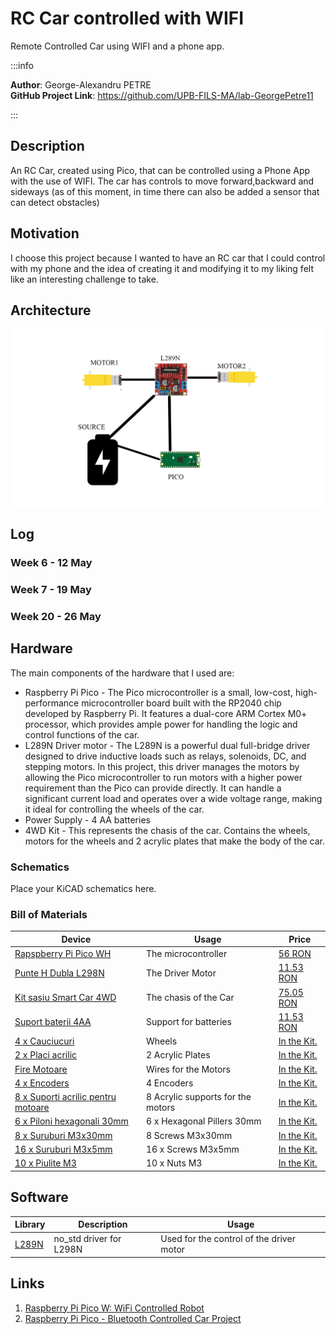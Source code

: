 # RC Car controlled with WIFI
Remote Controlled Car using WIFI and a phone app. 

:::info 

**Author**: George-Alexandru PETRE  \
**GitHub Project Link**: https://github.com/UPB-FILS-MA/lab-GeorgePetre11

:::

## Description

An RC Car, created using Pico, that can be controlled using a Phone App with the use of WIFI. The car has controls to move forward,backward and sideways (as of this moment, in time there can also be added a sensor that can detect obstacles) 

## Motivation

I choose this project because I wanted to have an RC car that I could control with my phone and the idea of creating it and modifying it to my liking felt like an interesting challenge to take. 

## Architecture 


![Arhitecture](Schematic.png)



## Log

<!-- write every week your progress here -->

### Week 6 - 12 May

### Week 7 - 19 May

### Week 20 - 26 May

## Hardware

The main components of the hardware that I used are:
- Raspberry Pi Pico - The Pico microcontroller is a small, low-cost, high-performance microcontroller board built with the RP2040 chip developed by Raspberry Pi. It features a dual-core ARM Cortex M0+ processor, which provides ample power for handling the logic and control functions of the car.
- L289N Driver motor - The L289N is a powerful dual full-bridge driver designed to drive inductive loads such as relays, solenoids, DC, and stepping motors. In this project, this driver manages the motors by allowing the Pico microcontroller to run motors with a higher power requirement than the Pico can provide directly. It can handle a significant current load and operates over a wide voltage range, making it ideal for controlling the wheels of the car.
- Power Supply  - 4 AA batteries
- 4WD Kit - This represents the chasis of the car. Contains the wheels, motors for the wheels and 2 acrylic plates that make the body of the car.

### Schematics

Place your KiCAD schematics here.

### Bill of Materials

<!-- Fill out this table with all the hardware components that you might need.

The format is 
```
| [Device](link://to/device) | This is used ... | [price](link://to/store) |

```

-->

| Device | Usage | Price |
|--------|--------|-------|
| [Rapspberry Pi Pico WH](https://www.raspberrypi.com/documentation/microcontrollers/raspberry-pi-pico.html) | The microcontroller | [56 RON](https://ardushop.ro/ro/home/2819-raspberry-pi-pico-wh.html?search_query=pico+wh&results=108) |
| [Punte H Dubla L298N](https://www.handsontec.com/dataspecs/L298N%20Motor%20Driver.pdf) | The Driver Motor | [11.53 RON](https://www.sigmanortec.ro/Punte-H-Dubla-L298N-p125423236) |
| [Kit sasiu Smart Car 4WD](https://www.phippselectronics.com/wp-content/uploads/2021/08/4WD_Robot_Car_Guide_V1.0.pdf) | The chasis of the Car | [75.05 RON](https://www.sigmanortec.ro/Kit-sasiu-Smart-Car-4WD-p136281803) |
| [Suport baterii 4AA](https://www.phippselectronics.com/wp-content/uploads/2021/08/4WD_Robot_Car_Guide_V1.0.pdf) | Support for batteries | [11.53 RON](https://www.sigmanortec.ro/Kit-sasiu-Smart-Car-4WD-p136281803) |
| [4 x Cauciucuri](https://www.phippselectronics.com/wp-content/uploads/2021/08/4WD_Robot_Car_Guide_V1.0.pdf) | Wheels | [In the Kit.](https://www.sigmanortec.ro/Kit-sasiu-Smart-Car-4WD-p136281803) |
| [2 x Placi acrilic](https://www.phippselectronics.com/wp-content/uploads/2021/08/4WD_Robot_Car_Guide_V1.0.pdf)  | 2 Acrylic Plates | [In the Kit.](https://www.sigmanortec.ro/Kit-sasiu-Smart-Car-4WD-p136281803) |
| [Fire Motoare](https://www.phippselectronics.com/wp-content/uploads/2021/08/4WD_Robot_Car_Guide_V1.0.pdf)  | Wires for the Motors | [In the Kit.](https://www.sigmanortec.ro/Kit-sasiu-Smart-Car-4WD-p136281803) |
| [4 x Encoders](https://www.phippselectronics.com/wp-content/uploads/2021/08/4WD_Robot_Car_Guide_V1.0.pdf)  | 4 Encoders | [In the Kit.](https://www.sigmanortec.ro/Kit-sasiu-Smart-Car-4WD-p136281803) |
| [8 x Suporti acrilic pentru motoare](https://www.phippselectronics.com/wp-content/uploads/2021/08/4WD_Robot_Car_Guide_V1.0.pdf)  | 8 Acrylic supports for the motors | [In the Kit.](https://www.sigmanortec.ro/Kit-sasiu-Smart-Car-4WD-p136281803) |
| [6 x Piloni hexagonali 30mm](https://www.phippselectronics.com/wp-content/uploads/2021/08/4WD_Robot_Car_Guide_V1.0.pdf)  | 6 x Hexagonal Pillers 30mm | [In the Kit.](https://www.sigmanortec.ro/Kit-sasiu-Smart-Car-4WD-p136281803) |
| [8 x Suruburi M3x30mm](https://www.phippselectronics.com/wp-content/uploads/2021/08/4WD_Robot_Car_Guide_V1.0.pdf)  | 8 Screws M3x30mm | [In the Kit.](https://www.sigmanortec.ro/Kit-sasiu-Smart-Car-4WD-p136281803) |
| [16 x Suruburi M3x5mm](https://www.phippselectronics.com/wp-content/uploads/2021/08/4WD_Robot_Car_Guide_V1.0.pdf)  | 16 x Screws M3x5mm | [In the Kit.](https://www.sigmanortec.ro/Kit-sasiu-Smart-Car-4WD-p136281803) |
| [10 x Piulite M3](https://www.phippselectronics.com/wp-content/uploads/2021/08/4WD_Robot_Car_Guide_V1.0.pdf)  | 10 x Nuts M3 | [In the Kit.](https://www.sigmanortec.ro/Kit-sasiu-Smart-Car-4WD-p136281803) |






## Software

| Library | Description | Usage |
|---------|-------------|-------|
| [L289N](https://github.com/lucazulian/l298n) | no_std driver for L298N  | Used for the control of the driver motor |




## Links

<!-- Add a few links that inspired you and that you think you will use for your project -->

1. [Raspberry Pi Pico W: WiFi Controlled Robot](https://www.youtube.com/watch?v=iTo4Qh2R6m4&list=PLfPN6PiGnry6a4tNFH2uDDkj0rArkB1w-)
2. [Raspberry Pi Pico - Bluetooth Controlled Car Project](https://www.youtube.com/watch?v=U4unGGNjFBg&list=PLfPN6PiGnry6a4tNFH2uDDkj0rArkB1w-&index=4)
